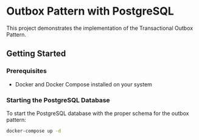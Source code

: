 # Outbox Pattern with PostgreSQL

This project demonstrates the implementation of the Transactional Outbox Pattern.

## Getting Started

### Prerequisites

- Docker and Docker Compose installed on your system

### Starting the PostgreSQL Database

To start the PostgreSQL database with the proper schema for the outbox pattern:

```bash
docker-compose up -d
```